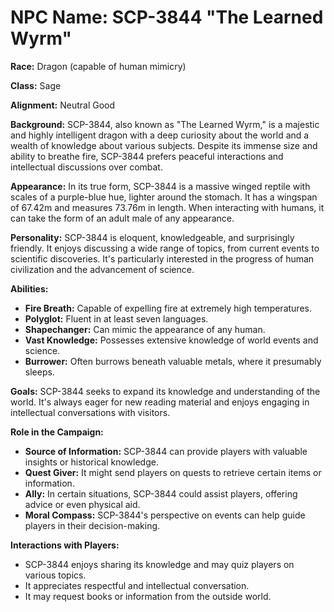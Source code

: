 # NPC Name: SCP-3844 "The Learned Wyrm"

**Race:** Dragon (capable of human mimicry)

**Class:** Sage

**Alignment:** Neutral Good

**Background:**
SCP-3844, also known as "The Learned Wyrm," is a majestic and highly intelligent dragon with a deep curiosity about the world and a wealth of knowledge about various subjects. Despite its immense size and ability to breathe fire, SCP-3844 prefers peaceful interactions and intellectual discussions over combat.

**Appearance:**
In its true form, SCP-3844 is a massive winged reptile with scales of a purple-blue hue, lighter around the stomach. It has a wingspan of 67.42m and measures 73.76m in length. When interacting with humans, it can take the form of an adult male of any appearance.

**Personality:**
SCP-3844 is eloquent, knowledgeable, and surprisingly friendly. It enjoys discussing a wide range of topics, from current events to scientific discoveries. It's particularly interested in the progress of human civilization and the advancement of science.

**Abilities:**
- **Fire Breath:** Capable of expelling fire at extremely high temperatures.
- **Polyglot:** Fluent in at least seven languages.
- **Shapechanger:** Can mimic the appearance of any human.
- **Vast Knowledge:** Possesses extensive knowledge of world events and science.
- **Burrower:** Often burrows beneath valuable metals, where it presumably sleeps.

**Goals:**
SCP-3844 seeks to expand its knowledge and understanding of the world. It's always eager for new reading material and enjoys engaging in intellectual conversations with visitors.

**Role in the Campaign:**
- **Source of Information:** SCP-3844 can provide players with valuable insights or historical knowledge.
- **Quest Giver:** It might send players on quests to retrieve certain items or information.
- **Ally:** In certain situations, SCP-3844 could assist players, offering advice or even physical aid.
- **Moral Compass:** SCP-3844's perspective on events can help guide players in their decision-making.

**Interactions with Players:**
- SCP-3844 enjoys sharing its knowledge and may quiz players on various topics.
- It appreciates respectful and intellectual conversation.
- It may request books or information from the outside world.
